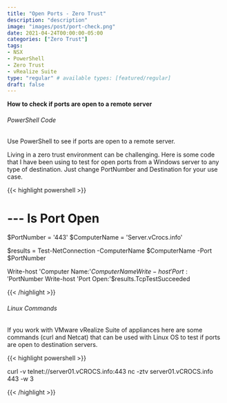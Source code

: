 ```yaml
---
title: "Open Ports - Zero Trust"
description: "description"
image: "images/post/port-check.png"
date: 2021-04-24T00:00:00-05:00
categories: ["Zero Trust"]
tags:
- NSX
- PowerShell
- Zero Trust
- vRealize Suite
type: "regular" # available types: [featured/regular]
draft: false
---
```


<div>
  <b>How to check if ports are open to a remote server</b>
</div>

###### PowerShell Code

Use PowerShell to see if ports are open to a remote server.

Living in a zero trust environment can be challenging. Here is some code that I have been using to test for open ports from a Windows server to any type of destination. Just change PortNumber and Destination for your use case.

{{< highlight powershell >}}

# --- Is Port Open
$PortNumber = '443'
$ComputerName = 'Server.vCrocs.info'

$results = Test-NetConnection -ComputerName $ComputerName -Port $PortNumber

Write-host 'Computer Name:'$ComputerName
Write-host 'Port:'$PortNumber
Write-host 'Port Open:'$results.TcpTestSucceeded

{{< /highlight >}}

###### Linux Commands
If you work with VMware vRealize Suite of appliances here are some commands (curl and Netcat) that can be used with Linux OS to test if ports are open to destination servers.  

{{< highlight powershell >}}

curl -v telnet://server01.vCROCS.info:443
nc -ztv server01.vCROCS.info 443 -w 3

{{< /highlight >}}
